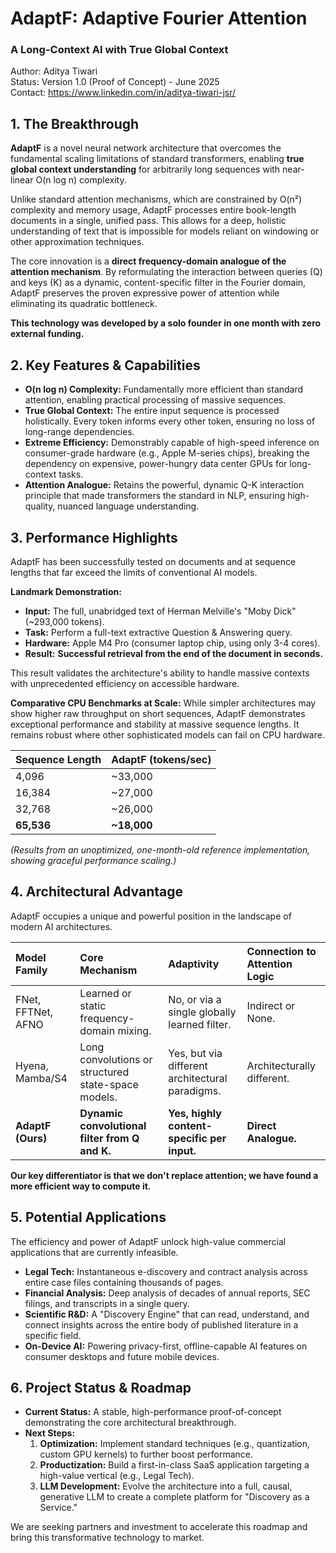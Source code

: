 # **AdaptF: Adaptive Fourier Attention**

### **A Long-Context AI with True Global Context**

Author: Aditya Tiwari  
Status: Version 1.0 (Proof of Concept) \- June 2025  
Contact: https://www.linkedin.com/in/aditya-tiwari-jsr/

## **1\. The Breakthrough**

**AdaptF** is a novel neural network architecture that overcomes the fundamental scaling limitations of standard transformers, enabling **true global context understanding** for arbitrarily long sequences with near-linear O(n log n) complexity.

Unlike standard attention mechanisms, which are constrained by O(n²) complexity and memory usage, AdaptF processes entire book-length documents in a single, unified pass. This allows for a deep, holistic understanding of text that is impossible for models reliant on windowing or other approximation techniques.

The core innovation is a **direct frequency-domain analogue of the attention mechanism**. By reformulating the interaction between queries (Q) and keys (K) as a dynamic, content-specific filter in the Fourier domain, AdaptF preserves the proven expressive power of attention while eliminating its quadratic bottleneck.

**This technology was developed by a solo founder in one month with zero external funding.**

## **2\. Key Features & Capabilities**

* **O(n log n) Complexity:** Fundamentally more efficient than standard attention, enabling practical processing of massive sequences.  
* **True Global Context:** The entire input sequence is processed holistically. Every token informs every other token, ensuring no loss of long-range dependencies.  
* **Extreme Efficiency:** Demonstrably capable of high-speed inference on consumer-grade hardware (e.g., Apple M-series chips), breaking the dependency on expensive, power-hungry data center GPUs for long-context tasks.  
* **Attention Analogue:** Retains the powerful, dynamic Q-K interaction principle that made transformers the standard in NLP, ensuring high-quality, nuanced language understanding.

## **3\. Performance Highlights**

AdaptF has been successfully tested on documents and at sequence lengths that far exceed the limits of conventional AI models.

**Landmark Demonstration:**

* **Input:** The full, unabridged text of Herman Melville's "Moby Dick" (\~293,000 tokens).  
* **Task:** Perform a full-text extractive Question & Answering query.  
* **Hardware:** Apple M4 Pro (consumer laptop chip, using only 3-4 cores).  
* **Result:** **Successful retrieval from the end of the document in seconds.**

This result validates the architecture's ability to handle massive contexts with unprecedented efficiency on accessible hardware.

**Comparative CPU Benchmarks at Scale:** While simpler architectures may show higher raw throughput on short sequences, AdaptF demonstrates exceptional performance and stability at massive sequence lengths. It remains robust where other sophisticated models can fail on CPU hardware.

| Sequence Length | AdaptF (tokens/sec) |
| :---- | :---- |
| 4,096 | \~33,000 |
| 16,384 | \~27,000 |
| 32,768 | \~26,000 |
| **65,536** | **\~18,000** |

*(Results from an unoptimized, one-month-old reference implementation, showing graceful performance scaling.)*

## **4\. Architectural Advantage**

AdaptF occupies a unique and powerful position in the landscape of modern AI architectures.

| Model Family | Core Mechanism | Adaptivity | Connection to Attention Logic |
| :---- | :---- | :---- | :---- |
| FNet, FFTNet, AFNO | Learned or static frequency-domain mixing. | No, or via a single globally learned filter. | Indirect or None. |
| Hyena, Mamba/S4 | Long convolutions or structured state-space models. | Yes, but via different architectural paradigms. | Architecturally different. |
| **AdaptF (Ours)** | **Dynamic convolutional filter from Q and K.** | **Yes, highly content-specific per input.** | **Direct Analogue.** |

**Our key differentiator is that we don't replace attention; we have found a more efficient way to compute it.**

## **5\. Potential Applications**

The efficiency and power of AdaptF unlock high-value commercial applications that are currently infeasible.

* **Legal Tech:** Instantaneous e-discovery and contract analysis across entire case files containing thousands of pages.  
* **Financial Analysis:** Deep analysis of decades of annual reports, SEC filings, and transcripts in a single query.  
* **Scientific R\&D:** A "Discovery Engine" that can read, understand, and connect insights across the entire body of published literature in a specific field.  
* **On-Device AI:** Powering privacy-first, offline-capable AI features on consumer desktops and future mobile devices.

## **6\. Project Status & Roadmap**

* **Current Status:** A stable, high-performance proof-of-concept demonstrating the core architectural breakthrough.  
* **Next Steps:**  
  1. **Optimization:** Implement standard techniques (e.g., quantization, custom GPU kernels) to further boost performance.  
  2. **Productization:** Build a first-in-class SaaS application targeting a high-value vertical (e.g., Legal Tech).  
  3. **LLM Development:** Evolve the architecture into a full, causal, generative LLM to create a complete platform for "Discovery as a Service."

We are seeking partners and investment to accelerate this roadmap and bring this transformative technology to market.
